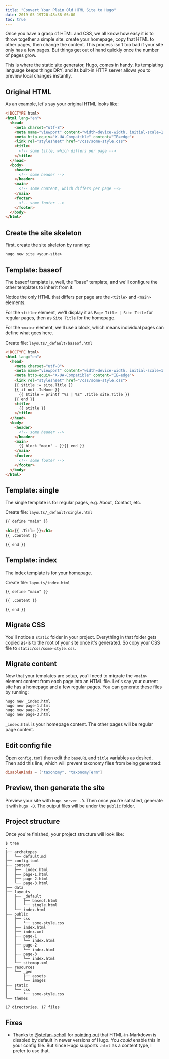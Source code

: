 ```yaml
---
title: "Convert Your Plain Old HTML Site to Hugo"
date: 2019-05-19T20:48:38-05:00
toc: true
---
```


Once you have a grasp of HTML and CSS, we all know how easy it is to throw together a simple site: create your homepage, copy that HTML to other pages, then change the content. This process isn't too bad if your site only has a few pages. But things get out of hand quickly once the number of pages grow.

<!--more-->

This is where the static site generator, Hugo, comes in handy. Its templating language keeps things DRY, and its built-in HTTP server allows you to preview local changes instantly. 

## Original HTML

As an example, let's say your original HTML looks like:

```html
<!DOCTYPE html>
<html lang="en">
  <head>
    <meta charset="utf-8">
    <meta name="viewport" content="width=device-width, initial-scale=1.0">
    <meta http-equiv="X-UA-Compatible" content="IE=edge">
    <link rel="stylesheet" href="/css/some-style.css">
    <title>
      <!-- some title, which differs per page -->
    </title>
  </head>
  <body>
    <header>
      <!-- some header -->
    </header>
    <main>
      <!-- some content, which differs per page -->
    </main>
    <footer>
      <!-- some footer -->
    </footer>
  </body>
</html>
```

## Create the site skeleton

First, create the site skeleton by running:

```
hugo new site <your-site>
```

## Template: baseof

The baseof template is, well, the "base" template, and we'll configure the other templates to inherit from it. 

Notice the only HTML that differs per page are the `<title>` and `<main>` elements.

For the `<title>` element, we'll display it as `Page Title | Site Title` for regular pages, then as `Site Title` for the homepage. 

For the `<main>` element, we'll use a block, which means individual pages can define what goes here.  

Create file: `layouts/_default/baseof.html`

```html
<!DOCTYPE html>
<html lang="en">
  <head>
    <meta charset="utf-8">
    <meta name="viewport" content="width=device-width, initial-scale=1.0">
    <meta http-equiv="X-UA-Compatible" content="IE=edge">
    <link rel="stylesheet" href="/css/some-style.css">
    {{ $title := site.Title }}
    {{ if not .IsHome }}
      {{ $title = printf "%s | %s" .Title site.Title }}
    {{ end }}
    <title>
      {{ $title }}
    </title>
  </head>
  <body>
    <header>
      <!-- some header -->
    </header>
    <main>
      {{ block "main" . }}{{ end }}
    </main>
    <footer>
      <!-- some footer -->
    </footer>
  </body>
</html>
```

## Template: single

The single template is for regular pages, e.g. About, Contact, etc.

Create file: `layouts/_default/single.html`

```html
{{ define "main" }}

<h1>{{ .Title }}</h1>
{{ .Content }}

{{ end }}
```

## Template: index

The index template is for your homepage. 

Create file: `layouts/index.html`

```
{{ define "main" }}

{{ .Content }}

{{ end }}
```

## Migrate CSS

You'll notice a `static` folder in your project. Everything in that folder gets copied as-is to the root of your site once it's generated. So copy your CSS file to `static/css/some-style.css`. 

## Migrate content

Now that your templates are setup, you'll need to migrate the `<main>` element content from each page into an HTML file. Let's say your current site has a homepage and a few regular pages. You can generate these files by running:

```
hugo new _index.html
hugo new page-1.html
hugo new page-2.html
hugo new page-3.html
```

`_index.html` is your homepage content. The other pages will be regular page content. 


## Edit config file

Open `config.toml` then edit the `baseURL` and `title` variables as desired. Then add this line, which will prevent taxonomy files from being generated:

```toml
disableKinds = ["taxonomy", "taxonomyTerm"]
```

## Preview, then generate the site

Preview your site with `hugo server -D`. Then once you're satisfied, generate it with `hugo -D`. The output files will be under the `public` folder. 

## Project structure

Once you're finished, your project structure will look like:

```
$ tree
.
├── archetypes
│   └── default.md
├── config.toml
├── content
│   ├── _index.html
│   ├── page-1.html
│   ├── page-2.html
│   └── page-3.html
├── data
├── layouts
│   ├── _default
│   │   ├── baseof.html
│   │   └── single.html
│   └── index.html
├── public
│   ├── css
│   │   └── some-style.css
│   ├── index.html
│   ├── index.xml
│   ├── page-1
│   │   └── index.html
│   ├── page-2
│   │   └── index.html
│   ├── page-3
│   │   └── index.html
│   └── sitemap.xml
├── resources
│   └── _gen
│       ├── assets
│       └── images
├── static
│   └── css
│       └── some-style.css
└── themes

17 directories, 17 files
```

## Fixes

- Thanks to [@stefan-scholl](https://github.com/stefan-scholl) for [pointing out](https://github.com/zwbetz-gh/zwbetz/issues/6) that HTML-in-Markdown is disabled by default in newer versions of Hugo. You _could_ enable this in your config file. But since Hugo supports `.html` as a content type, I prefer to use that.
